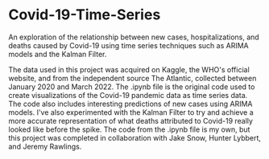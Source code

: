 # Covid-19-Time-Series
An exploration of the relationship between new cases, hospitalizations, and deaths caused by Covid-19 using time series techniques such as ARIMA models and the Kalman Filter.

The data used in this project was acquired on Kaggle, the WHO's official website, and from the independent source The Atlantic, collected between January 2020 and March 2022.
The .ipynb file is the original code used to create visualizations of the Covid-19 pandemic data as time series data. The code also includes interesting
predictions of new cases using ARIMA models. I've also experimented with the Kalman Filter to try and achieve a more accurate representation of what deaths 
attributed to Covid-19 really looked like before the spike. The code from the .ipynb file is my own, but this project was completed in collaboration with Jake Snow, Hunter Lybbert, and Jeremy Rawlings.
